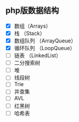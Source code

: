 ## php版数据结构

- [x] 数组（Arrays）
- [x] 栈 （Stack）
- [x] 数组队列 （ArrayQueue）
- [x] 循环队列 （LoopQueue）
- [ ] 链表 （LinkedList）
- [ ] 二分搜索树
- [ ] 堆
- [ ] 线段树
- [ ] Trie
- [ ] 并查集
- [ ] AVL
- [ ] 红黑树
- [ ] 哈希表